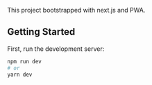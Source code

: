 This project bootstrapped with next.js and PWA.

## Getting Started

First, run the development server:

```bash
npm run dev
# or
yarn dev
```


